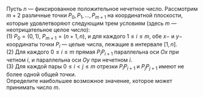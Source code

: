 Пусть $n$ — фиксированное положительное нечетное число. Рассмотрим 
$m+2$ различные точки $P_0, P_1, \dots, P_{m+1}$ на координатной плоскости,
которые удовлетворяют следующим трем условиям (здесь $m$ — неотрицательное целое число):
<br>
(1) $P_0 = (0,1)$, $P_{m+1} = (n+1, n)$, и для каждого $1 \le i \le m$,
обе $x-$ и $y-$ координаты точки $P_i$ — целые числа, лежащие в интервале $[1,n]$.
<br>
(2) Для каждого $0 \le i \le m$ прямая $P_{i}P_{i+1}$ параллельна оси $Ox$ при четном $i$,
и параллельна оси $Oy$ при нечетном $i$.
<br>
(3) Для каждой пары $0 \le i < j \le m$ отрезки $P_{i}P_{i+1}$ и $P_{j}P_{j+1}$ имеют
не более одной общей точки.
<br>
Определите наибольшее возможное значение, которое может принимать число $m$.